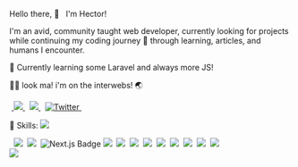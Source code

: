 <div class="main">

  Hello there, :wave: &nbsp; I'm Hector!

  I'm an avid, community taught web developer, currently looking for projects while continuing my coding journey 🚀 through learning, articles, and humans I encounter.

  :seedling: Currently learning some Laravel and always more JS!<br>
  
  ✋🏼 look ma! i'm on the interwebs! 🌏 <br>

  &nbsp;<a href="https://www.hectordelangel.com">
    <img src="https://img.shields.io/badge/Portfolio-800080?style=for-the-badge" class="image" />
  </a>&nbsp;
  <a href="https://www.linkedin.com/in/hectordelangel">
    <img src= "https://img.shields.io/badge/LinkedIn-0077B5?style=for-the-badge&logo=linkedin&logoColor=white" class="image" />
  </a>&nbsp;
  <a href="https://twitter.com/h3c70rdelan9el" target="_blank" />
    <img src="https://img.shields.io/badge/Twitter%20-%231DA1F2.svg?&style=for-the-badge&logo=Twitter&logoColor=white" alt="Twitter" class="image" />
  </a>&nbsp;

  💼 Skills:
    <img class="image" src="https://img.shields.io/badge/-ReactJs-61DAFB?logo=react&logoColor=white&style=for-the-badge" />

  
  &nbsp; 
    <img class="image" src="https://img.shields.io/badge/-ReactJs-61DAFB?logo=react&logoColor=white&style=for-the-badge" />&nbsp;
    <img class="image" src="https://img.shields.io/badge/-Vue.js-35495E?style=for-the-badge&logo=vue.js&logoColor=4FC08D" />&nbsp;
    <img src="https://img.shields.io/badge/Next.js-000?logo=nextdotjs&logoColor=fff&style=for-the-badge" alt="Next.js Badge">
    <img class="image" src="https://img.shields.io/badge/nuxt-00c58e?&style=for-the-badge&logo=nuxt.js&logoColor=000000" />&nbsp;
      <img class="image" src="https://img.shields.io/badge/Laravel-FF2D20?style=for-the-badge&logo=laravel&logoColor=white" />&nbsp;
     <img class="image" src="https://img.shields.io/badge/-Javascript-F0DB4F?style=for-the-badge&logo=javascript&logoColor=black" />&nbsp;
    <img class="image" src="https://img.shields.io/badge/Tailwind_CSS-38B2AC?style=for-the-badge&logo=tailwind-css&logoColor=white">&nbsp;
    <img class="image" src="https://img.shields.io/badge/Bootstrap-563D7C?style=for-the-badge&logo=bootstrap&logoColor=white" />&nbsp;
    <img class="image" src="https://img.shields.io/badge/gridsome-00a672?style=for-the-badge&logo=gridsome&logoColor=000000" />&nbsp;
    <img class="image" src="https://img.shields.io/badge/CSS-239120?&style=for-the-badge&logo=css3&logoColor=white" />&nbsp;
    <img class="image" src="https://img.shields.io/badge/HTML5-E34F26?style=for-the-badge&logo=html5&logoColor=white" />&nbsp;
    <img class="image" src="https://img.shields.io/badge/Netlify-00C7B7?style=for-the-badge&logo=netlify&logoColor=black">&nbsp;
  <br>
  <img class="image languages" src="https://github-readme-stats.vercel.app/api/top-langs/?username=h3c70rdelan9el&theme=blue-green" /><br>

</div>
